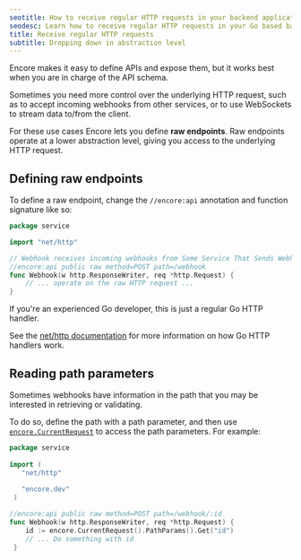```yaml
---
seotitle: How to receive regular HTTP requests in your backend application
seodesc: Learn how to receive regular HTTP requests in your Go based backend application using Encore.
title: Receive regular HTTP requests
subtitle: Dropping down in abstraction level
---
```


Encore makes it easy to define APIs and expose them, but it works best when you are in charge of the API schema.

Sometimes you need more control over the underlying HTTP request, such as to accept incoming webhooks from other
services, or to use WebSockets to stream data to/from the client.

For these use cases Encore lets you define **raw endpoints**. Raw endpoints operate at a lower abstraction level,
giving you access to the underlying HTTP request.

## Defining raw endpoints

To define a raw endpoint, change the `//encore:api` annotation and function signature like so:

```go
package service

import "net/http"

// Webhook receives incoming webhooks from Some Service That Sends Webhooks.
//encore:api public raw method=POST path=/webhook
func Webhook(w http.ResponseWriter, req *http.Request) {
    // ... operate on the raw HTTP request ...
}
```

If you're an experienced Go developer, this is just a regular Go HTTP handler.

See the <a href="https://pkg.go.dev/net/http#Handler" target="_blank" rel="nofollow">net/http documentation</a>
for more information on how Go HTTP handlers work.

## Reading path parameters

Sometimes webhooks have information in the path that you may be interested in retrieving or validating.

To do so, define the path with a path parameter, and then use [`encore.CurrentRequest`](https://pkg.go.dev/encore.dev#CurrentRequest)
to access the path parameters. For example:

```go
package service  
  
import (  
   "net/http"  
   
   "encore.dev"
 )

//encore:api public raw method=POST path=/webhook/:id
func Webhook(w http.ResponseWriter, req *http.Request) {  
    id := encore.CurrentRequest().PathParams().Get("id")
	// ... Do something with id
 }
```
